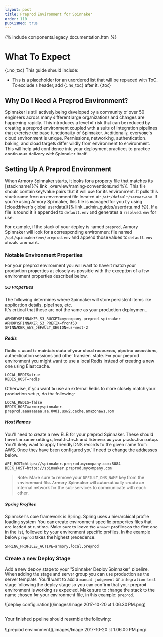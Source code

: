 ```yaml
---
layout: post
title: Preprod Environment for Spinnaker
order: 110
published: true
---
```


{% include components/legacy_documentation.html %}

# What To Expect
{:.no_toc}
This guide should include:

* This is a placeholder for an unordered list that will be replaced with ToC. To exclude a header, add {:.no_toc} after it.
{:toc}


## Why Do I Need A Preprod Environment?
Spinnaker is still actively being developed by a community of over 50 engineers across
many different large organizations and changes are happening rapidly. This introduces a level of risk that can be reduced by creating a preprod environment coupled with a suite of integration pipelines that exercise the base functionality of Spinnaker. Additionally, everyone's cloud environment is unique. Permissions, networking, authentication, baking, and cloud targets differ wildly from environment to environment. This will help add confidence into your deployment practices to practice continuous delivery with Spinnaker itself.

## Setting Up A Preprod Environment
When Armory Spinnaker starts, it looks for a property file that matches its [stack name]({% link _overview/naming-conventions.md %}).  This file should contain key/value pairs that it will use for its environment. It pulls this stack name from an environment file located at: `/etc/default/server-env`.  If you're using Armory Spinnaker, this file is managed for you by using [clouddriver's global userdata]({% link _admin_guides/userdata.md %}). If a file is found it is appended to `default.env` and generates a `resolved.env` for use.

For example, if the stack of your deploy is named `preprod`, Armory Spinnaker will look for a corresponding environment file named `/opt/spinnaker/env/preprod.env` and append those values to `default.env` should one exist.

### Notable Environment Properties
For your preprod environment you will want to have it match your production properties as closely as possible with the exception of a few environment properties described below.

##### S3 Properties
The following determines where Spinnaker will store persistent items like application details, pipelines, etc.  
It's critical that these are not the same as your production deployment.
```  
ARMORYSPINNAKER_S3_BUCKET=mycompany-preprod-spinnaker
ARMORYSPINNAKER_S3_PREFIX=front50
SPINNAKER_AWS_DEFAULT_REGION=us-west-2
```

##### Redis
Redis is used to maintain state of your cloud resources, pipeline executions, authentication sessions and other transient state. For your preprod environment you might want to use a local Redis instead of creating a new one using Elasticache.
```
LOCAL_REDIS=true
REDIS_HOST=redis
```

Otherwise, if you want to use an external Redis to more closely match your production setup, do the following:
```
LOCAL_REDIS=false
REDIS_HOST=armoryspinnaker-preprod.aaaaaaaaa.aa.0001.usw2.cache.amazonaws.com
```

##### Host Names
You'll need to create a new ELB for your preprod Spinnaker. These should have the same settings, healthcheck and listeners as your production setup. You'll likely want to apply friendly DNS records to the given name from AWS. Once they have been configured you'll need to change the addresses below.
```
API_HOST=https://spinnaker.preprod.mycompany.com:8084
DECK_HOST=https://spinnaker.preprod.mycompany.com
```

> Note: Make sure to remove your `DEFAULT_DNS_NAME` key from the environment file. Armory Spinnaker
will automatically create an internal network for the sub-services to communicate with each other.

##### Spring Profiles
Spinnaker's core framework is Spring. Spring uses a hierarchical profile loading system. You can create environment specific properties files that are loaded at runtime. Make sure to leave the `armory` profiles as the first one in the list, followed by your environment specific profiles. In the example below `preprod` takes the highest precedence.
```
SPRING_PROFILES_ACTIVE=armory,local,preprod
```

### Create a new Deploy Stage
Add a new deploy stage to your "Spinnaker Deploy Spinnaker" pipeline. When adding the stage and server group you can use production as the server template. You'll want to add a `manual judgement` or `integration test` stage following the deploy stage so you can confirm that your preprod environment is working as expected. Make sure to change the stack to the name chosen for your environment file, in this example: `preprod`.

![deploy configuration](/images/Image 2017-10-20 at 1.06.30 PM.png)

<br/>
Your finished pipeline should resemble the following:
<br/><br/>
![preprod environment](/images/Image 2017-10-20 at 1.06.00 PM.png)
